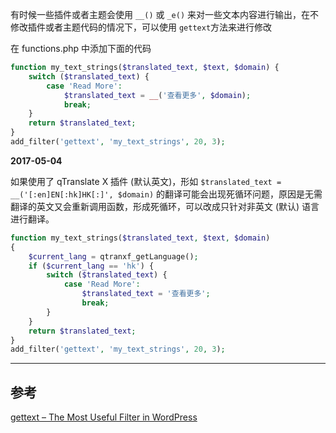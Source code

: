 <!-- title:WordPress 使用 gettext 来替换内容 -->
<!-- keywords:WordPress -->

有时候一些插件或者主题会使用 `__()` 或 `_e()` 来对一些文本内容进行输出，在不修改插件或者主题代码的情况下，可以使用 `gettext`方法来进行修改

在 functions.php 中添加下面的代码

```php
function my_text_strings($translated_text, $text, $domain) {
	switch ($translated_text) {
		case 'Read More':
			$translated_text = __('查看更多', $domain);
			break;
	}
	return $translated_text;
}
add_filter('gettext', 'my_text_strings', 20, 3);
```

**2017-05-04**

如果使用了 qTranslate X 插件 (默认英文)，形如 `$translated_text = __('[:en]EN[:hk]HK[:]', $domain)` 的翻译可能会出现死循环问题，原因是无需翻译的英文又会重新调用函数，形成死循环，可以改成只针对非英文 (默认) 语言进行翻译。

```php
function my_text_strings($translated_text, $text, $domain)
{
    $current_lang = qtranxf_getLanguage();
    if ($current_lang == 'hk') {
        switch ($translated_text) {
            case 'Read More':
                $translated_text = '查看更多';
                break;
        }
    }
    return $translated_text;
}
add_filter('gettext', 'my_text_strings', 20, 3);
```

---

## 参考

[gettext – The Most Useful Filter in WordPress](https://speakinginbytes.com/2013/10/gettext-filter-wordpress/)